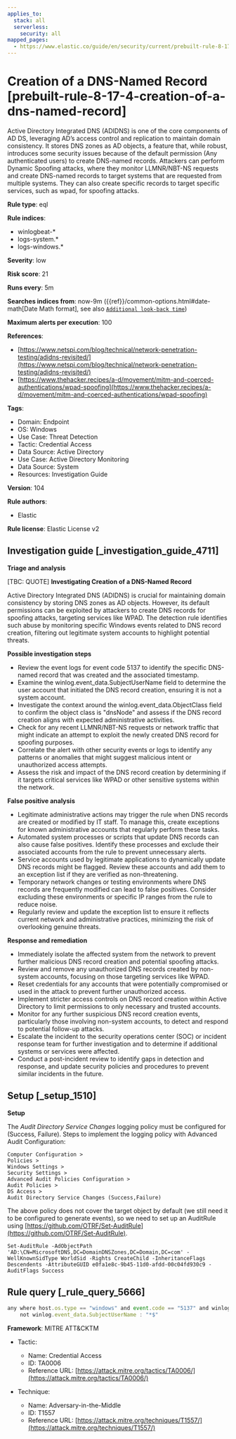 ```yaml
---
applies_to:
  stack: all
  serverless:
    security: all
mapped_pages:
  - https://www.elastic.co/guide/en/security/current/prebuilt-rule-8-17-4-creation-of-a-dns-named-record.html
---
```


# Creation of a DNS-Named Record [prebuilt-rule-8-17-4-creation-of-a-dns-named-record]

Active Directory Integrated DNS (ADIDNS) is one of the core components of AD DS, leveraging AD’s access control and replication to maintain domain consistency. It stores DNS zones as AD objects, a feature that, while robust, introduces some security issues because of the default permission (Any authenticated users) to create DNS-named records. Attackers can perform Dynamic Spoofing attacks, where they monitor LLMNR/NBT-NS requests and create DNS-named records to target systems that are requested from multiple systems. They can also create specific records to target specific services, such as wpad, for spoofing attacks.

**Rule type**: eql

**Rule indices**:

* winlogbeat-*
* logs-system.*
* logs-windows.*

**Severity**: low

**Risk score**: 21

**Runs every**: 5m

**Searches indices from**: now-9m ({{ref}}/common-options.html#date-math[Date Math format], see also [`Additional look-back time`](docs-content://solutions/security/detect-and-alert/create-detection-rule.md#rule-schedule))

**Maximum alerts per execution**: 100

**References**:

* [https://www.netspi.com/blog/technical/network-penetration-testing/adidns-revisited/](https://www.netspi.com/blog/technical/network-penetration-testing/adidns-revisited/)
* [https://www.thehacker.recipes/a-d/movement/mitm-and-coerced-authentications/wpad-spoofing](https://www.thehacker.recipes/a-d/movement/mitm-and-coerced-authentications/wpad-spoofing)

**Tags**:

* Domain: Endpoint
* OS: Windows
* Use Case: Threat Detection
* Tactic: Credential Access
* Data Source: Active Directory
* Use Case: Active Directory Monitoring
* Data Source: System
* Resources: Investigation Guide

**Version**: 104

**Rule authors**:

* Elastic

**Rule license**: Elastic License v2

## Investigation guide [_investigation_guide_4711]

**Triage and analysis**

[TBC: QUOTE]
**Investigating Creation of a DNS-Named Record**

Active Directory Integrated DNS (ADIDNS) is crucial for maintaining domain consistency by storing DNS zones as AD objects. However, its default permissions can be exploited by attackers to create DNS records for spoofing attacks, targeting services like WPAD. The detection rule identifies such abuse by monitoring specific Windows events related to DNS record creation, filtering out legitimate system accounts to highlight potential threats.

**Possible investigation steps**

* Review the event logs for event code 5137 to identify the specific DNS-named record that was created and the associated timestamp.
* Examine the winlog.event_data.SubjectUserName field to determine the user account that initiated the DNS record creation, ensuring it is not a system account.
* Investigate the context around the winlog.event_data.ObjectClass field to confirm the object class is "dnsNode" and assess if the DNS record creation aligns with expected administrative activities.
* Check for any recent LLMNR/NBT-NS requests or network traffic that might indicate an attempt to exploit the newly created DNS record for spoofing purposes.
* Correlate the alert with other security events or logs to identify any patterns or anomalies that might suggest malicious intent or unauthorized access attempts.
* Assess the risk and impact of the DNS record creation by determining if it targets critical services like WPAD or other sensitive systems within the network.

**False positive analysis**

* Legitimate administrative actions may trigger the rule when DNS records are created or modified by IT staff. To manage this, create exceptions for known administrative accounts that regularly perform these tasks.
* Automated system processes or scripts that update DNS records can also cause false positives. Identify these processes and exclude their associated accounts from the rule to prevent unnecessary alerts.
* Service accounts used by legitimate applications to dynamically update DNS records might be flagged. Review these accounts and add them to an exception list if they are verified as non-threatening.
* Temporary network changes or testing environments where DNS records are frequently modified can lead to false positives. Consider excluding these environments or specific IP ranges from the rule to reduce noise.
* Regularly review and update the exception list to ensure it reflects current network and administrative practices, minimizing the risk of overlooking genuine threats.

**Response and remediation**

* Immediately isolate the affected system from the network to prevent further malicious DNS record creation and potential spoofing attacks.
* Review and remove any unauthorized DNS records created by non-system accounts, focusing on those targeting services like WPAD.
* Reset credentials for any accounts that were potentially compromised or used in the attack to prevent further unauthorized access.
* Implement stricter access controls on DNS record creation within Active Directory to limit permissions to only necessary and trusted accounts.
* Monitor for any further suspicious DNS record creation events, particularly those involving non-system accounts, to detect and respond to potential follow-up attacks.
* Escalate the incident to the security operations center (SOC) or incident response team for further investigation and to determine if additional systems or services were affected.
* Conduct a post-incident review to identify gaps in detection and response, and update security policies and procedures to prevent similar incidents in the future.


## Setup [_setup_1510]

**Setup**

The *Audit Directory Service Changes* logging policy must be configured for (Success, Failure). Steps to implement the logging policy with Advanced Audit Configuration:

```
Computer Configuration >
Policies >
Windows Settings >
Security Settings >
Advanced Audit Policies Configuration >
Audit Policies >
DS Access >
Audit Directory Service Changes (Success,Failure)
```

The above policy does not cover the target object by default (we still need it to be configured to generate events), so we need to set up an AuditRule using [https://github.com/OTRF/Set-AuditRule](https://github.com/OTRF/Set-AuditRule).

```
Set-AuditRule -AdObjectPath 'AD:\CN=MicrosoftDNS,DC=DomainDNSZones,DC=Domain,DC=com' -WellKnownSidType WorldSid -Rights CreateChild -InheritanceFlags Descendents -AttributeGUID e0fa1e8c-9b45-11d0-afdd-00c04fd930c9 -AuditFlags Success
```


## Rule query [_rule_query_5666]

```js
any where host.os.type == "windows" and event.code == "5137" and winlog.event_data.ObjectClass == "dnsNode" and
    not winlog.event_data.SubjectUserName : "*$"
```

**Framework**: MITRE ATT&CKTM

* Tactic:

    * Name: Credential Access
    * ID: TA0006
    * Reference URL: [https://attack.mitre.org/tactics/TA0006/](https://attack.mitre.org/tactics/TA0006/)

* Technique:

    * Name: Adversary-in-the-Middle
    * ID: T1557
    * Reference URL: [https://attack.mitre.org/techniques/T1557/](https://attack.mitre.org/techniques/T1557/)



